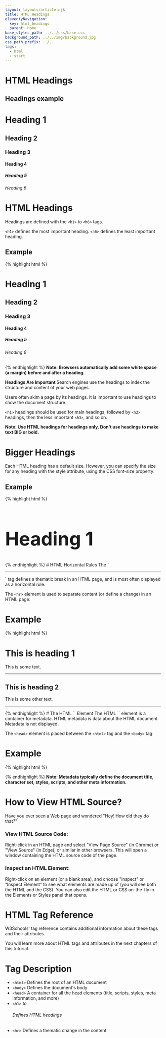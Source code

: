 ```yaml
---
layout: layouts/article.njk
title: HTML Headings
eleventyNavigation:
  key: html_headings
  parent: Home
base_styles_path: ../../css/base.css
background_path: ../../img/background.jpg
css_path_prefix: ../..
tags: 
  - html
  - start
---
```

# HTML Headings
## Headings example
# Heading 1
## Heading 2
### Heading 3
#### Heading 4
##### Heading 5
###### Heading 6
# HTML Headings
Headings are defined with the `<h1>` to `<h6>` tags.

`<h1>` defines the most important heading. `<h6>` defines the least important heading.

## Example
{% highlight html %}
<h1>Heading 1</h1>
<h2>Heading 2</h2>
<h3>Heading 3</h3>
<h4>Heading 4</h4>
<h5>Heading 5</h5>
<h6>Heading 6</h6>
{% endhighlight %}
<strong>Note: Browsers automatically add some white space (a margin) before and after a heading.</strong>

<strong> Headings Are Important </strong>
Search engines use the headings to index the structure and content of your web pages.

Users often skim a page by its headings. It is important to use headings to show the document structure.

`<h1>` headings should be used for main headings, followed by `<h2>` headings, then the less important `<h3>`, and so on.

<strong>Note: Use HTML headings for headings only. Don't use headings to make text BIG or bold.</strong>

# Bigger Headings
Each HTML heading has a default size. However, you can specify the size for any heading with the style attribute, using the CSS font-size property:

## Example
{% highlight html %}
<h1 style="font-size:60px;">Heading 1</h1>
{% endhighlight %}
# HTML Horizontal Rules
The `<hr>` tag defines a thematic break in an HTML page, and is most often displayed as a horizontal rule.

The `<hr>` element is used to separate content (or define a change) in an HTML page:

# Example
{% highlight html %}
<h1>This is heading 1</h1>
<p>This is some text.</p>
<hr>
<h2>This is heading 2</h2>
<p>This is some other text.</p>
<hr>
{% endhighlight %}
# The HTML `<head>` Element
The HTML `<head>` element is a container for metadata. HTML metadata is data about the HTML document. Metadata is not displayed.

The `<head>` element is placed between the `<html>` tag and the `<body>` tag:

# Example
{% highlight html %}
<!DOCTYPE html>
<html>

<head>
  <title>My First HTML</title>
  <meta charset="UTF-8">
</head>

<body>
{% endhighlight %}
<strong>Note: Metadata typically define the document title, character set, styles, scripts, and other meta information.</strong>

# How to View HTML Source?
Have you ever seen a Web page and wondered "Hey! How did they do that?"

### View HTML Source Code:
Right-click in an HTML page and select "View Page Source" (in Chrome) or "View Source" (in Edge), or similar in other browsers. This will open a window containing the HTML source code of the page.

### Inspect an HTML Element:
Right-click on an element (or a blank area), and choose "Inspect" or "Inspect Element" to see what elements are made up of (you will see both the HTML and the CSS). You can also edit the HTML or CSS on-the-fly in the Elements or Styles panel that opens.

# HTML Tag Reference
W3Schools' tag reference contains additional information about these tags and their attributes.

You will learn more about HTML tags and attributes in the next chapters of this tutorial.

# Tag	Description
* `<html>`	Defines the root of an HTML document
* `<body>`	Defines the document's body
* `<head>`	A container for all the head elements (title, scripts, styles, meta information, and more)
* `<h1>` to <h6>	Defines HTML headings
* `<hr>`	Defines a thematic change in the content